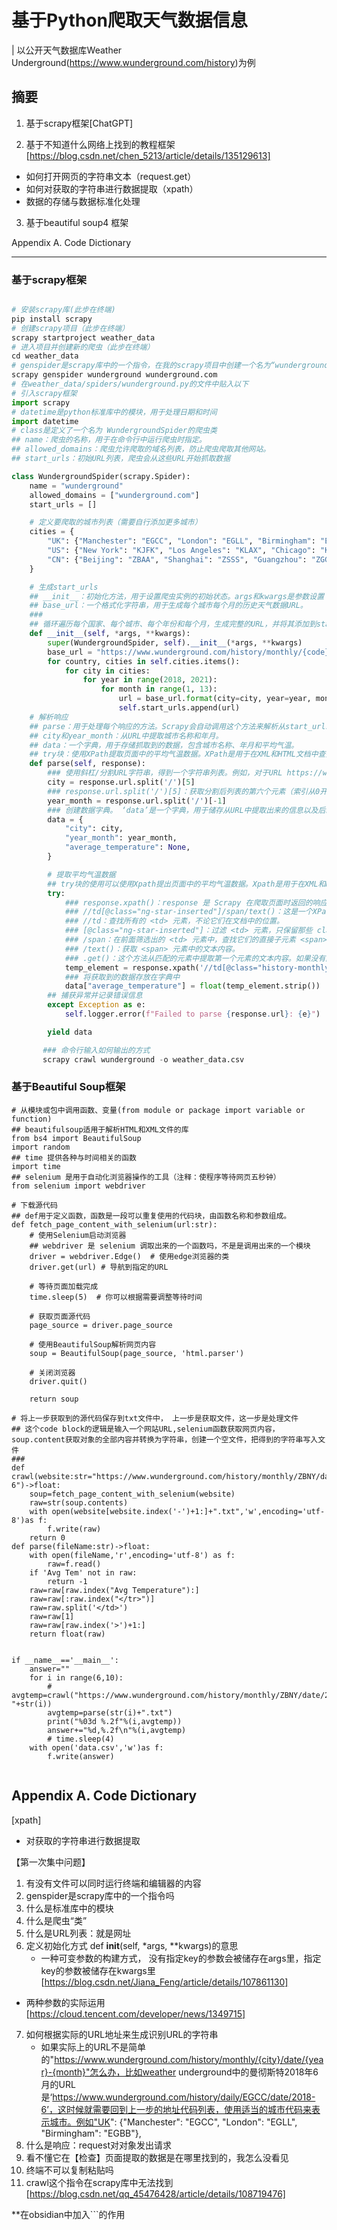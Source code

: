 # 基于Python爬取天气数据信息
| 以公开天气数据库Weather Underground(https://www.wunderground.com/history)为例


## 摘要
1. 基于scrapy框架[ChatGPT]

2. 基于不知道什么网络上找到的教程框架[https://blog.csdn.net/chen_5213/article/details/135129613]
- 如何打开网页的字符串文本（request.get）
- 如何对获取的字符串进行数据提取（xpath）
- 数据的存储与数据标准化处理
3. 基于beautiful soup4 框架


Appendix A. Code Dictionary

****
### 基于scrapy框架
```Python

# 安装scrapy库(此步在终端)
pip install scrapy
# 创建scrapy项目（此步在终端）
scrapy startproject weather_data
# 进入项目并创建新的爬虫（此步在终端）
cd weather_data
# genspider是scrapy库中的一个指令，在我的scrapy项目中创建一个名为“wunderground”的爬虫，该爬虫将以‘wunderground.com’为目标域名。
scrapy genspider wunderground wunderground.com
# 在weather_data/spiders/wunderground.py的文件中贴入以下
# 引入scrapy框架
import scrapy
# datetime是python标准库中的模块，用于处理日期和时间
import datetime
# class是定义了一个名为 WundergroundSpider的爬虫类
## name：爬虫的名称，用于在命令行中运行爬虫时指定。
## allowed_domains：爬虫允许爬取的域名列表，防止爬虫爬取其他网站。
## start_urls：初始URL列表，爬虫会从这些URL开始抓取数据

class WundergroundSpider(scrapy.Spider):
    name = "wunderground"
    allowed_domains = ["wunderground.com"]
    start_urls = []

    # 定义要爬取的城市列表（需要自行添加更多城市）
    cities = {
        "UK": {"Manchester": "EGCC", "London": "EGLL", "Birmingham": "EGBB"},
        "US": {"New York": "KJFK", "Los Angeles": "KLAX", "Chicago": "KORD"},
        "CN": {"Beijing": "ZBAA", "Shanghai": "ZSSS", "Guangzhou": "ZGGG"}
    }

    # 生成start_urls
    ## __init__：初始化方法，用于设置爬虫实例的初始状态。args和kwargs是参数设置
    ## base_url：一个格式化字符串，用于生成每个城市每个月的历史天气数据URL。
    ### 
    ## 循环遍历每个国家、每个城市、每个年份和每个月，生成完整的URL，并将其添加到start_urls列表中（先收集所有的网址）
    def __init__(self, *args, **kwargs):
        super(WundergroundSpider, self).__init__(*args, **kwargs)
        base_url = "https://www.wunderground.com/history/monthly/{code}/date/{year}-{month}"
        for country, cities in self.cities.items():
            for city in cities:
                for year in range(2018, 2021):
                    for month in range(1, 13):
                        url = base_url.format(city=city, year=year, month=month)
                        self.start_urls.append(url)
    # 解析响应
    ## parse：用于处理每个响应的方法。Scrapy会自动调用这个方法来解析从start_urls中抓取到的每个页面。
    ## city和year_month：从URL中提取城市名称和年月。
    ## data：一个字典，用于存储抓取到的数据，包含城市名称、年月和平均气温。
    ## try块：使用XPath提取页面中的平均气温数据。XPath是用于在XML和HTML文档中查找数据的语言。
    def parse(self, response):
        ### 使用斜杠/分割URL字符串，得到一个字符串列表。例如，对于URL https://www.wunderground.com/history/daily/EGCC/date/2018-6，分割后的列表是 ['https:', '', 'www.wunderground.com', 'history', 'daily', 'EGCC', 'date', '2018-6']
        city = response.url.split('/')[5]
        ### response.url.split('/')[5]：获取分割后列表的第六个元素（索引从0开始计数），即城市代码。对于上述示例URL，这个值是 EGCC。下面时间-1是指最后一个元素，即年月信息，因此这个值是‘2018-06’
        year_month = response.url.split('/')[-1]
        ### 创建数据字典。 ‘data’是一个字典，用于储存从URL中提取出来的信息以及后续提取的平均气温数据。在data这个字典中，将city放在‘city’这个键名下，把年月放在‘year_month’这个键名下，并初始化平均气温的键名，值设为missing value，在python中是none。
        data = {
            "city": city,
            "year_month": year_month,
            "average_temperature": None,
        }

        # 提取平均气温数据
        ## try块的使用可以使用Xpath提出页面中的平均气温数据。Xpath是用于在XML和HTML文档中查找数据的语言
        try:
            ### response.xpath()：response 是 Scrapy 在爬取页面时返回的响应对象。xpath() 方法用于在这个响应的HTML文档中查找符合特定XPath表达式的元素。
            ### //td[@class="ng-star-inserted"]/span/text()：这是一个XPath表达式，用于查找目标元素。
            ### //td：查找所有的 <td> 元素，不论它们在文档中的位置。
            ### [@class="ng-star-inserted"]：过滤 <td> 元素，只保留那些 class 属性值为 "ng-star-inserted" 的元素。
            ### /span：在前面筛选出的 <td> 元素中，查找它们的直接子元素 <span>。
            ### /text()：获取 <span> 元素中的文本内容。
            ### .get()：这个方法从匹配的元素中提取第一个元素的文本内容。如果没有匹配的元素，它会返回 None
            temp_element = response.xpath('//td[@class="history-monthly-summary"]/span/text()').get()
            ### 将获取到的数据存放在字典中
            data["average_temperature"] = float(temp_element.strip())
        ## 捕获异常并记录错误信息
        except Exception as e:
            self.logger.error(f"Failed to parse {response.url}: {e}")

        yield data

       ### 命令行输入如何输出的方式
       scrapy crawl wunderground -o weather_data.csv

```


### 基于Beautiful Soup框架
```
# 从模块或包中调用函数、变量(from module or package import variable or function)
## beautifulsoup适用于解析HTML和XML文件的库
from bs4 import BeautifulSoup
import random
## time 提供各种与时间相关的函数
import time
## selenium 是用于自动化浏览器操作的工具（注释：使程序等待网页五秒钟）
from selenium import webdriver

# 下载源代码
## def用于定义函数，函数是一段可以重复使用的代码块，由函数名称和参数组成。
def fetch_page_content_with_selenium(url:str):
    # 使用Selenium启动浏览器
    ## webdriver 是 selenium 调取出来的一个函数吗，不是是调用出来的一个模块
    driver = webdriver.Edge()  # 使用edge浏览器的类
    driver.get(url) # 导航到指定的URL

    # 等待页面加载完成
    time.sleep(5)  # 你可以根据需要调整等待时间

    # 获取页面源代码
    page_source = driver.page_source

    # 使用BeautifulSoup解析网页内容
    soup = BeautifulSoup(page_source, 'html.parser')

    # 关闭浏览器
    driver.quit()

    return soup

# 将上一步获取到的源代码保存到txt文件中， 上一步是获取文件，这一步是处理文件
## 这个code block的逻辑是输入一个网站URL,selenium函数获取网页内容，soup.content获取对象的全部内容并转换为字符串，创建一个空文件，把得到的字符串写入文件
### 
def crawl(website:str="https://www.wunderground.com/history/monthly/ZBNY/date/2024-6")->float:
    soup=fetch_page_content_with_selenium(website)
    raw=str(soup.contents)
    with open(website[website.index('-')+1:]+".txt",'w',encoding='utf-8')as f:
        f.write(raw)
    return 0
def parse(fileName:str)->float:
    with open(fileName,'r',encoding='utf-8') as f:
        raw=f.read()
    if 'Avg Tem' not in raw:
        return -1
    raw=raw[raw.index("Avg Temperature"):]
    raw=raw[:raw.index("</tr>")]
    raw=raw.split('</td>')
    raw=raw[1]
    raw=raw[raw.index('>')+1:]
    return float(raw)
    

if __name__=='__main__':
    answer=""
    for i in range(6,10):
        # avgtemp=crawl("https://www.wunderground.com/history/monthly/ZBNY/date/2018-"+str(i))
        avgtemp=parse(str(i)+".txt")
        print("%03d %.2f"%(i,avgtemp))
        answer+="%d,%.2f\n"%(i,avgtemp)
        # time.sleep(4)
    with open('data.csv','w')as f:
        f.write(answer)
        

```


## Appendix A. Code Dictionary
[xpath]
- 对获取的字符串进行数据提取

【第一次集中问题】
1. 有没有文件可以同时运行终端和编辑器的内容
2.  genspider是scrapy库中的一个指令吗
3. 什么是标准库中的模块
4. 什么是爬虫“类”
5. 什么是URL列表：就是网址
6.  定义初始化方式 def __init__(self, *args, **kwargs)的意思
    - 一种可变参数的构建方式， 没有指定key的参数会被储存在args里，指定key的参数被储存在kwargs里 [https://blog.csdn.net/Jiana_Feng/article/details/107861130]
  - 两种参数的实际运用 [https://cloud.tencent.com/developer/news/1349715]
7. 如何根据实际的URL地址来生成识别URL的字符串
   - 如果实际上的URL不是简单的"https://www.wunderground.com/history/monthly/{city}/date/{year}-{month}"怎么办，比如weather underground中的曼彻斯特2018年6月的URL是‘https://www.wunderground.com/history/daily/EGCC/date/2018-6’，这时候就需要回到上一步的地址代码列表，使用适当的城市代码来表示城市。例如"UK": {"Manchester": "EGCC", "London": "EGLL", "Birmingham": "EGBB"},
8. 什么是响应：request对对象发出请求
9. 看不懂它在【检查】页面提取的数据是在哪里找到的，我怎么没看见
10. 终端不可以复制粘贴吗
11. crawl这个指令在scrapy库中无法找到 [https://blog.csdn.net/qq_45476428/article/details/108719476]

**在obsidian中加入```的作用

